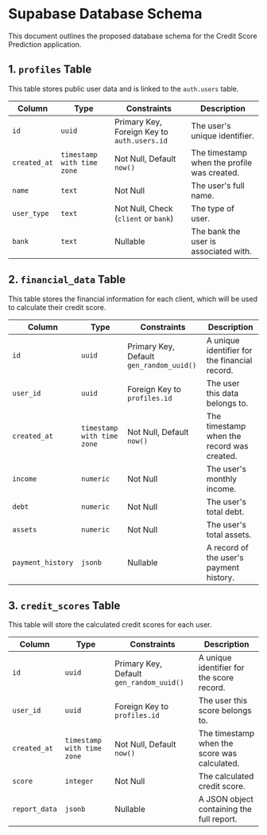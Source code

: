 # Supabase Database Schema

This document outlines the proposed database schema for the Credit Score Prediction application.

## 1. `profiles` Table

This table stores public user data and is linked to the `auth.users` table.

| Column      | Type                        | Constraints                               | Description                               |
|-------------|-----------------------------|-------------------------------------------|-------------------------------------------|
| `id`        | `uuid`                      | Primary Key, Foreign Key to `auth.users.id` | The user's unique identifier.             |
| `created_at`| `timestamp with time zone`  | Not Null, Default `now()`                 | The timestamp when the profile was created. |
| `name`      | `text`                      | Not Null                                  | The user's full name.                     |
| `user_type` | `text`                      | Not Null, Check (`client` or `bank`)      | The type of user.                         |
| `bank`      | `text`                      | Nullable                                  | The bank the user is associated with.     |

## 2. `financial_data` Table

This table stores the financial information for each client, which will be used to calculate their credit score.

| Column          | Type                        | Constraints                       | Description                               |
|-----------------|-----------------------------|-----------------------------------|-------------------------------------------|
| `id`            | `uuid`                      | Primary Key, Default `gen_random_uuid()` | A unique identifier for the financial record. |
| `user_id`       | `uuid`                      | Foreign Key to `profiles.id`      | The user this data belongs to.            |
| `created_at`    | `timestamp with time zone`  | Not Null, Default `now()`         | The timestamp when the record was created.|
| `income`        | `numeric`                   | Not Null                          | The user's monthly income.                |
| `debt`          | `numeric`                   | Not Null                          | The user's total debt.                    |
| `assets`        | `numeric`                   | Not Null                          | The user's total assets.                  |
| `payment_history`| `jsonb`                    | Nullable                          | A record of the user's payment history.   |

## 3. `credit_scores` Table

This table will store the calculated credit scores for each user.

| Column        | Type                        | Constraints                       | Description                               |
|---------------|-----------------------------|-----------------------------------|-------------------------------------------|
| `id`          | `uuid`                      | Primary Key, Default `gen_random_uuid()` | A unique identifier for the score record. |
| `user_id`     | `uuid`                      | Foreign Key to `profiles.id`      | The user this score belongs to.           |
| `created_at`  | `timestamp with time zone`  | Not Null, Default `now()`         | The timestamp when the score was calculated.|
| `score`       | `integer`                   | Not Null                          | The calculated credit score.              |
| `report_data` | `jsonb`                     | Nullable                          | A JSON object containing the full report. |
